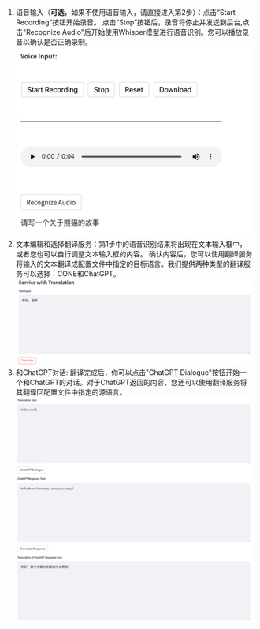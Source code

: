 1. 语音输入（**可选**，如果不使用语音输入，请直接进入第2步）：点击“Start Recording”按钮开始录音。
点击“Stop”按钮后，录音将停止并发送到后台,点击"Recognize Audio"后开始使用Whisper模型进行语音识别。您可以播放录音以确认是否正确录制。
![case1](../image/case1_2.png "case1")
2. 文本编辑和选择翻译服务：第1步中的语音识别结果将出现在文本输入框中，或者您也可以自行调整文本输入框的内容。
确认内容后，您可以使用翻译服务将输入的文本翻译成配置文件中指定的目标语言。我们提供两种类型的翻译服务可以选择：CONE和ChatGPT。
![case1](../image/case1_3.png "case1")
3. 和ChatGPT对话: 翻译完成后，你可以点击"ChatGPT Dialogue"按钮开始一个和ChatGPT的对话。对于ChatGPT返回的内容，您还可以使用翻译服务将其翻译回配置文件中指定的源语言。
![case1](../image/case1_5.png "case1")
